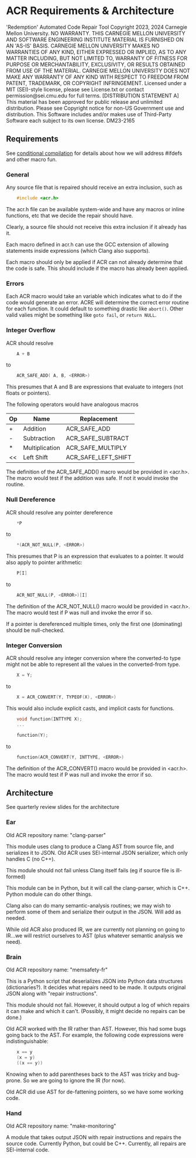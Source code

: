 # ACR Requirements & Architecture

<legal>
'Redemption' Automated Code Repair Tool
Copyright 2023, 2024 Carnegie Mellon University.
NO WARRANTY. THIS CARNEGIE MELLON UNIVERSITY AND SOFTWARE ENGINEERING
INSTITUTE MATERIAL IS FURNISHED ON AN 'AS-IS' BASIS. CARNEGIE MELLON
UNIVERSITY MAKES NO WARRANTIES OF ANY KIND, EITHER EXPRESSED OR IMPLIED,
AS TO ANY MATTER INCLUDING, BUT NOT LIMITED TO, WARRANTY OF FITNESS FOR
PURPOSE OR MERCHANTABILITY, EXCLUSIVITY, OR RESULTS OBTAINED FROM USE OF
THE MATERIAL. CARNEGIE MELLON UNIVERSITY DOES NOT MAKE ANY WARRANTY OF ANY
KIND WITH RESPECT TO FREEDOM FROM PATENT, TRADEMARK, OR COPYRIGHT
INFRINGEMENT.
Licensed under a MIT (SEI)-style license, please see License.txt or
contact permission@sei.cmu.edu for full terms.
[DISTRIBUTION STATEMENT A] This material has been approved for public
release and unlimited distribution.  Please see Copyright notice for
non-US Government use and distribution.
This Software includes and/or makes use of Third-Party Software each
subject to its own license.
DM23-2165
</legal>

## Requirements

See [conditional compilation](conditional_compilation.md) for details about how we will address #ifdefs and other macro fun.

### General

Any source file that is repaired should receive an extra inclusion, such as

```c
    #include <acr.h>
```

The acr.h file can be available system-wide and have any macros or inline functions, etc that we decide the repair should have.

Clearly, a source file should not receive this extra inclusion if it already has it.

Each macro defined in acr.h can use the GCC extension of allowing statements inside expressions (which Clang also supports).

Each macro should only be applied if ACR can not already determine that the code is safe. This should include if the macro has already been applied.

### Errors

Each ACR macro would take an <ERROR> variable which indicates what to do if the code would generate an error. ACRE will determine the correct error routine for each function. It could default to something drastic like `abort()`.  Other valid valies might be something like `goto fail`, or `return NULL`.

### Integer Overflow

ACR should resolve

```c
    A + B
```

to

```c
    ACR_SAFE_ADD( A, B, <ERROR>)
```

This presumes that A and B are expressions that evaluate to integers (not floats or pointers).

The following operators would have analogous macros

| Op | Name           | Replacement         |
|----|----------------|---------------------|
| +  | Addition       | ACR_SAFE_ADD        |
| \- | Subtraction    | ACR_SAFE_SUBTRACT   |
| *  | Multiplication | ACR_SAFE_MULTIPLY   |
| << | Left Shift     | ACR_SAFE_LEFT_SHIFT |

The definition of the ACR_SAFE_ADD() macro would be provided in <acr.h>. The macro would test if the addition was safe. If not it would invoke the <ERROR> routine.

### Null Dereference

ACR should resolve any pointer dereference

```c
    *P
```

to

```c
    *(ACR_NOT_NULL(P, <ERROR>)
```

This presumes that P is an expression that evaluates to a pointer.  It would also apply to pointer arithmetic:

```c
    P[I]
```

to

```c
    ACR_NOT_NULL(P, <ERROR>)[I]
```

The definition of the ACR_NOT_NULL() macro would be provided in <acr.h>. The macro would test if P was null and invoke the error if so.

If a pointer is dereferenced multiple times, only the first one (dominating) should be null-checked.

### Integer Conversion

ACR should resolve any integer conversion where the converted-to type might not be able to represent all the values in the converted-from type.

```c
    X = Y;
```

to

```c
    X = ACR_CONVERT(Y, TYPEOF(X), <ERROR>)
```

This would also include explicit casts, and implicit casts for functions.

```c
    void function(INTTYPE X);
    ...

    function(Y);
```

to

```c
    function(ACR_CONVERT(Y, INTTYPE, <ERROR>)
```

The definition of the ACR_CONVERT() macro would be provided in <acr.h>. The macro would test if P was null and invoke the error if so.


## Architecture

See quarterly review slides for the architecture

### Ear

Old ACR repository name: "clang-parser"

This module uses clang to produce a Clang AST from source file, and serializes it to JSON.
Old ACR uses SEI-internal JSON serializer, which only handles C (no C++).

This module should not fail unless Clang itself fails (eg if source file is ill-formed)

This module can be in Python, but it will call the clang-parser, which is C++. Python module can do other things.

Clang also can do many semantic-analysis routines; we may wish to perform some of them and serialize their output in the JSON. Will add as needed.

While old ACR also produced IR, we are currently not planning on going to IR...we will restrict ourselves to AST (plus whatever semantic analysis we need).

### Brain

Old ACR repository name: "memsafety-fr"

This is a Python script that deserializes JSON into Python data structures (dictionaries?). It decides what repairs need to be made.  It outputs original JSON along with "repair instructions".

This module should not fail. However, it should output a log of which repairs it can make and which it can't. (Possibly, it might decide no repairs can be done.)

Old ACR worked with the IR rather than AST. However, this had some bugs going back to the AST. For example, the following code expressions were indistinguishable:

```c
    x == y
    (x = y)
    ((x == y))
```

Knowing when to add parentheses back to the AST was tricky and bug-prone.  So we are going to ignore the IR (for now).

Old ACR did use AST for de-fattening pointers, so we have some working code.

### Hand

Old ACR repository name: "make-monitoring"

A module that takes output JSON with repair instructions and repairs the source code.
Currently Python, but could be C++.
Currently, all repairs are SEI-internal code.
